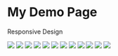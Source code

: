 <h1>My Demo Page</h1>

<p>Responsive Design</p>

<img src="assets/imgs/PICS001.png"/>
<img src="assets/imgs/PICS002.png"/>
<img src="assets/imgs/PICS003.png"/>
<img src="assets/imgs/PICS004.png"/>
<img src="assets/imgs/PICS005.png"/>
<img src="assets/imgs/PICS006.png"/>
<img src="assets/imgs/PICS007.png"/>
<img src="assets/imgs/PICS008.png"/>
<img src="assets/imgs/PICS009.png"/>
<img src="assets/imgs/PICS010.png"/>
<img src="assets/imgs/PICS011.png"/>
<img src="assets/imgs/PICS012.png"/>
